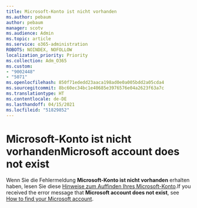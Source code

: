 ```yaml
---
title: Microsoft-Konto ist nicht vorhanden
ms.author: pebaum
author: pebaum
manager: scotv
ms.audience: Admin
ms.topic: article
ms.service: o365-administration
ROBOTS: NOINDEX, NOFOLLOW
localization_priority: Priority
ms.collection: Adm_O365
ms.custom:
- "9002448"
- "5071"
ms.openlocfilehash: 850f71ededd23aaca198ad0e0a005bdd2a05cda4
ms.sourcegitcommit: 8bc60ec34bc1e40685e3976576e04a2623f63a7c
ms.translationtype: HT
ms.contentlocale: de-DE
ms.lasthandoff: 04/15/2021
ms.locfileid: "51829852"
---
```

# <a name="microsoft-account-does-not-exist"></a><span data-ttu-id="7f3b8-102">Microsoft-Konto ist nicht vorhanden</span><span class="sxs-lookup"><span data-stu-id="7f3b8-102">Microsoft account does not exist</span></span>

<span data-ttu-id="7f3b8-103">Wenn Sie die Fehlermeldung **Microsoft-Konto ist nicht vorhanden** erhalten haben, lesen Sie diese [Hinweise zum Auffinden Ihres Microsoft-Konto](https://support.microsoft.com/help/13811/microsoft-account-how-to-find).</span><span class="sxs-lookup"><span data-stu-id="7f3b8-103">If you received the error message that **Microsoft account does not exist**, see [How to find your Microsoft account](https://support.microsoft.com/help/13811/microsoft-account-how-to-find).</span></span>
